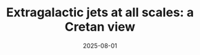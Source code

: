 ---
title: "Extragalactic jets at all scales: a Cretan view"
collection: talks
type: "Talk"
permalink: /talks/2025-08-01-talk-17
venue: "Aquila Atlantis Hotel"
date: 2025-08-01
location: "Heraklion, Greece"
latitude: 35.3387
longitude: 25.1421
talk_slug: 'talk_17'
---